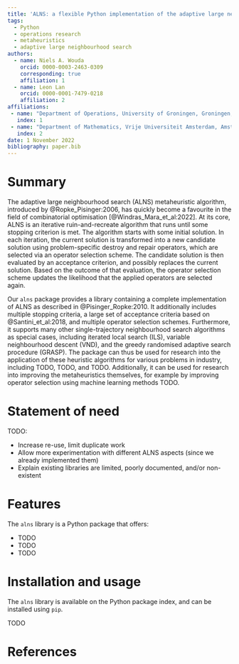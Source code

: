 ```yaml
---
title: 'ALNS: a flexible Python implementation of the adaptive large neighbourhood search metaheuristic'
tags:
  - Python
  - operations research
  - metaheuristics
  - adaptive large neighbourhood search
authors:
  - name: Niels A. Wouda
    orcid: 0000-0003-2463-0309
    corresponding: true
    affiliation: 1
  - name: Leon Lan
    orcid: 0000-0001-7479-0218
    affiliation: 2
affiliations:
 - name: "Department of Operations, University of Groningen, Groningen, The Netherlands \\newline"
   index: 1
 - name: "Department of Mathematics, Vrije Universiteit Amsterdam, Amsterdam, The Netherlands \\newline"
   index: 2
date: 1 November 2022
bibliography: paper.bib
---
```


# Summary

The adaptive large neighbourhood search (ALNS) metaheuristic algorithm, introduced by @Ropke_Pisinger:2006, has quickly become a favourite in the field of combinatorial optimisation [@Windras_Mara_et_al:2022].
At its core, ALNS is an iterative ruin-and-recreate algorithm that runs until some stopping criterion is met.
The algorithm starts with some initial solution.
In each iteration, the current solution is transformed into a new candidate solution using problem-specific destroy and repair operators, which are selected via an operator selection scheme.
The candidate solution is then evaluated by an acceptance criterion, and possibly replaces the current solution.
Based on the outcome of that evaluation, the operator selection scheme updates the likelihood that the applied operators are selected again.

Our `alns` package provides a library containing a complete implementation of ALNS as described in @Pisinger_Ropke:2010.
It additionally includes multiple stopping criteria, a large set of acceptance criteria based on @Santini_et_al:2018, and multiple operator selection schemes. 
Furthermore, it supports many other single-trajectory neighbourhood search algorithms as special cases, including iterated local search (ILS), variable neighbourhood descent (VND), and the greedy randomised adaptive search procedure (GRASP).
The package can thus be used for research into the application of these heuristic algorithms for various problems in industry, including TODO, TODO, and TODO.
Additionally, it can be used for research into improving the metaheuristics themselves, for example by improving operator selection using machine learning methods TODO.

# Statement of need

TODO:

- Increase re-use, limit duplicate work
- Allow more experimentation with different ALNS aspects (since we already implemented them)
- Explain existing libraries are limited, poorly documented, and/or non-existent

# Features

The `alns` library is a Python package that offers:

- TODO
- TODO
- TODO

# Installation and usage

The `alns` library is available on the Python package index, and can be installed using `pip`.

TODO

# References
